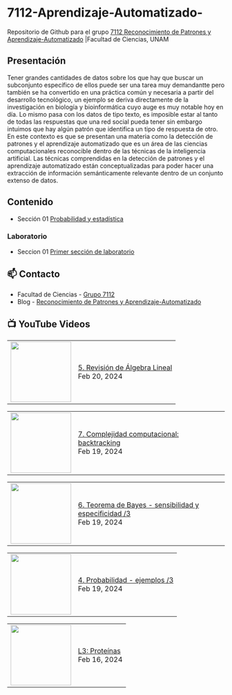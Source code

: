# 7112-Aprendizaje-Automatizado-
Repositorio de Github para el grupo   [7112 Reconocimiento de Patrones y Aprendizaje-Automatizado](https://www.fciencias.unam.mx/docencia/horarios/presentacion/347481) |Facultad de Ciencias, UNAM

## Presentación
Tener grandes cantidades de datos sobre los que hay que buscar un subconjunto específico de ellos puede ser una tarea muy demandantte pero también se ha convertido en una práctica común y necesaria a partir del desarrollo tecnológico, un ejemplo se deriva directamente de la investigación en biología y bioinformática cuyo auge es muy notable hoy en día. Lo mismo pasa con los datos de tipo texto, es imposible estar al tanto de todas las respuestas que una red social pueda tener sin embargo intuimos que hay algún patrón que identifica un tipo de respuesta de otro. En este contexto es que se presentan una materia como la detección de patrones y el aprendizaje automatizado que es un área de las ciencias computacionales reconocible dentro de las técnicas de la inteligencia artificial. Las técnicas comprendidas en la detección de patrones y el aprendizaje automatizado están conceptualizadas para poder hacer una extracción de información semánticamente relevante dentro de un conjunto extenso de datos.

## Contenido
- Sección 01  [Probabilidad y estadística](https://github.com/7122-Aprendizaje-Automatizado/7112-Aprendizaje-Automatizado-/tree/main/Secci%C3%B3n%2001%20Probabilidad%20y%20Estadistica)

### Laboratorio
- Seccion 01  [Primer sección de laboratorio](https://github.com/7122-Aprendizaje-Automatizado/7112-Aprendizaje-Automatizado-/tree/main/Secci%C3%B3n01-Laboratorio)


## 📫 Contacto
- Facultad de Ciencias - [Grupo 7112](https://www.fciencias.unam.mx/docencia/horarios/presentacion/347481)
- Blog - [Reconocimiento de Patrones y Aprendizaje-Automatizado](https://sites.google.com/view/patronesciencias/inicio)

##  📺 	YouTube Videos
<!-- BLOG-POST-LIST:START --><table><tr><td><a href="https://www.youtube.com/watch?v=68r9j88IgGQ"><img width="140px" src="https://i.ytimg.com/vi/68r9j88IgGQ/mqdefault.jpg"></a></td>
<td><a href="https://www.youtube.com/watch?v=68r9j88IgGQ">5. Revisión de Álgebra Lineal</a><br/>Feb 20, 2024</td></tr></table>
<table><tr><td><a href="https://www.youtube.com/watch?v=zAoEkH77Z2k"><img width="140px" src="https://i.ytimg.com/vi/zAoEkH77Z2k/mqdefault.jpg"></a></td>
<td><a href="https://www.youtube.com/watch?v=zAoEkH77Z2k">7. Complejidad computacional: backtracking</a><br/>Feb 19, 2024</td></tr></table>
<table><tr><td><a href="https://www.youtube.com/watch?v=W0P0YrUrHzU"><img width="140px" src="https://i.ytimg.com/vi/W0P0YrUrHzU/mqdefault.jpg"></a></td>
<td><a href="https://www.youtube.com/watch?v=W0P0YrUrHzU">6. Teorema de Bayes - sensibilidad y especificidad /3</a><br/>Feb 19, 2024</td></tr></table>
<table><tr><td><a href="https://www.youtube.com/watch?v=WASBxI32f10"><img width="140px" src="https://i.ytimg.com/vi/WASBxI32f10/mqdefault.jpg"></a></td>
<td><a href="https://www.youtube.com/watch?v=WASBxI32f10">4. Probabilidad - ejemplos  /3</a><br/>Feb 19, 2024</td></tr></table>
<table><tr><td><a href="https://www.youtube.com/watch?v=ozjff0DDZDQ"><img width="140px" src="https://i.ytimg.com/vi/ozjff0DDZDQ/mqdefault.jpg"></a></td>
<td><a href="https://www.youtube.com/watch?v=ozjff0DDZDQ">L3: Proteínas</a><br/>Feb 16, 2024</td></tr></table>
<!-- BLOG-POST-LIST:END -->
